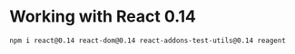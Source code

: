 # Working with React 0.14

```bash
npm i react@0.14 react-dom@0.14 react-addons-test-utils@0.14 reagent
```
